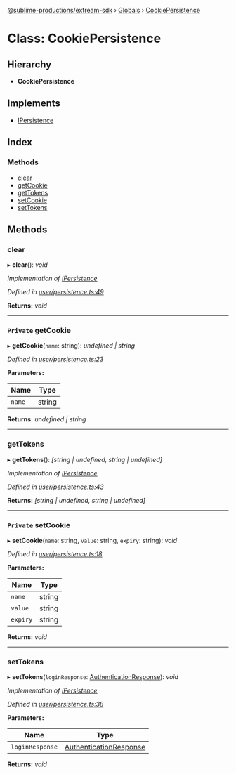 [@sublime-productions/extream-sdk](../README.md) › [Globals](../globals.md) › [CookiePersistence](cookiepersistence.md)

# Class: CookiePersistence

## Hierarchy

* **CookiePersistence**

## Implements

* [IPersistence](../interfaces/ipersistence.md)

## Index

### Methods

* [clear](cookiepersistence.md#clear)
* [getCookie](cookiepersistence.md#private-getcookie)
* [getTokens](cookiepersistence.md#gettokens)
* [setCookie](cookiepersistence.md#private-setcookie)
* [setTokens](cookiepersistence.md#settokens)

## Methods

###  clear

▸ **clear**(): *void*

*Implementation of [IPersistence](../interfaces/ipersistence.md)*

*Defined in [user/persistence.ts:49](https://github.com/Extream-SaaS/ex-sdk/blob/936e0b7/src/user/persistence.ts#L49)*

**Returns:** *void*

___

### `Private` getCookie

▸ **getCookie**(`name`: string): *undefined | string*

*Defined in [user/persistence.ts:23](https://github.com/Extream-SaaS/ex-sdk/blob/936e0b7/src/user/persistence.ts#L23)*

**Parameters:**

Name | Type |
------ | ------ |
`name` | string |

**Returns:** *undefined | string*

___

###  getTokens

▸ **getTokens**(): *[string | undefined, string | undefined]*

*Implementation of [IPersistence](../interfaces/ipersistence.md)*

*Defined in [user/persistence.ts:43](https://github.com/Extream-SaaS/ex-sdk/blob/936e0b7/src/user/persistence.ts#L43)*

**Returns:** *[string | undefined, string | undefined]*

___

### `Private` setCookie

▸ **setCookie**(`name`: string, `value`: string, `expiry`: string): *void*

*Defined in [user/persistence.ts:18](https://github.com/Extream-SaaS/ex-sdk/blob/936e0b7/src/user/persistence.ts#L18)*

**Parameters:**

Name | Type |
------ | ------ |
`name` | string |
`value` | string |
`expiry` | string |

**Returns:** *void*

___

###  setTokens

▸ **setTokens**(`loginResponse`: [AuthenticationResponse](../interfaces/authenticationresponse.md)): *void*

*Implementation of [IPersistence](../interfaces/ipersistence.md)*

*Defined in [user/persistence.ts:38](https://github.com/Extream-SaaS/ex-sdk/blob/936e0b7/src/user/persistence.ts#L38)*

**Parameters:**

Name | Type |
------ | ------ |
`loginResponse` | [AuthenticationResponse](../interfaces/authenticationresponse.md) |

**Returns:** *void*
